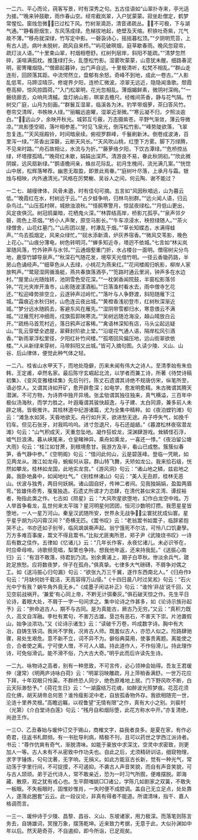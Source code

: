 <!-- { "loadSidebar": true } -->
一二六、平心而论，莼客写景，时有深秀之句。五古佳语如“山翠扑寺来，亭光适为接。”“晚来钟鼓歇，雨作春山空。经帘截岚翠，入户犹蒙蒙。寂坐赴僧定，鹤梦常惺忪。窗烛忽微，已过松下风。竹树渐滴沥，清音递疏丛。不可极，下与湖气通。”“静看厨烟生，东风荡成绿。危梯拔地起，绝壁及天缩。积铁吐奇紫，兀气故不薄。”“移舟就深绿，竹写定中影。一磬袅诗心，摇摇暮松顶。”“夕阴明荒苔，上有古人迹。病叶未脱树，疏风自来栉。”“屿花破暝烟，庭草歇春雨。晚风忽窥帘，疏灯淡人语。”“十里束山翠，村烟相卷舒。红树列层岸，斜阳不能疏。”“清梦忽然碎，溪喧满孤枕。推篷绿打头，乱堕松竹影。湿雾吹蒙蒙，山意犹未醒。细路春泥明，密箐曙烟隐。”“僧廊起暮钟，出门声自远。十里极清听，松梵不相乱。”“群山走连衔，回顾落其距。中流愕然立，盘郁有余怒。奇峰不到地，成此一卷古。”“人影乱低苇，马蹄涩晴莎。修堤界夕阳，连桥汇微波。凉翠无远近，隐隐闻渔歌。颓霞卷高柳，惊风掠圆荷。”“入门松翠明，花光忽相乱。薄烟媚鲜素，微阴衬深绚。”“一磐绕廊去，众响共清槭。龛灯纳山影，暝翠去檐尺。经帷间茶香，静与花气隔。竹树交广庭，山月为刻画。”“群鬟互湿翠，临溪各为沐。钓竿带烟萝，茶臼答风竹。卷帘交清晖，书帙映人绿。”“丽瞩远逾曜，湿翠近渐微。”“寒云凝不归，夕照淡逾白。”“远山夕，余映开秋光。城郭互亏蔽，万态摄紫苍。平野气渐敛，薄云导微凉。”“岚影堕空砌，落叶相参差。”“时见飞泉光，倒泻松竹影。”“峰势陡欲落，飞翠忽复连。”“天风摇殿铃，时间暗泉续。俯视罗群峰，千鬟刷新沐。倒卷成波涛，百里泻一绿。”“茶香出深磬，云断天风长。”“天风吹山桃，红堕下方雾。脚下万绿腾，不见来时路。”“舟石故相让，水流与为折。”“藤萝络夕阳，下饮古潭绿。”“危桥控丛绿，坏塔撑孤晴。”“晚荷红未歇，娟娟出深芦。清游良不易，眷此秋阴初。”“欣此微阴娱，远风扇新绿。”“鹊语檐间亲，蛛丝花际乱。初月生槐间，流光满几案。”“恍惚山中居，松辉落琴荐。幽思无取盈，即景此焉眷。”“庭树叶尽落，上承月与霜。银烛与相映，内外通清光。”风格在厉樊榭、吴谷人之间，何云陶、谢不能过？

一二七、越缦律体，风骨未遒，时有佳句可摘。五言如“风因秋唱远，山为暮云低。”“晚霞红在水，村树远于云。”“占夕蛙争响，归林鸟别群。”“远火闻人语，归云杂鸟过。”“山压孤村暝，城掀浊浪秋。”“怪鹃寒警月，惊鼠夜绿松。”“月低山更出，风定夜俱沉。树冠鸱巢暗，花栖鬼火深。”“林霏结高岸，桥影兀孤亭。”“泉声邻夕磬，雨色上茶烟。”“桥小人声聚，原空马影长。”“牛车凉浸水，秧担绿随人。”“茶火绿僧舍，山花红墓门。”“山形团以屋，村瀑乱于烟。”“草长知蝶态，水满得蛙声。”“鸟去孤烟定，风来众绿忙。”“砚水添新滴，炉灰养宿香。”“微风交苇影，晚色上花心。”“山痕分薄电，树色转明河。”“蝉多知近寺，塔迥不依城。”七言如“林尖岚翠随风落，竹外钟声与水邻。”“云通烟壑重门折，水占楼台一面明。僧宿树尖分鸟地，鹿穿竹罅导泉声。”“秋深石气随花发，境窄天光借竹明。一径云香锄药路，半房山色诵经声。”“细草色从人去绿，小桃花为燕来红。”“花间楼阁归帆影，柳岸人家放鸭声。”“鹭窥湿网循渔艇，燕共春旗落酒亭，”“笕路时通云里涧，钟声多在水边村。”“屋里山光随烛转，池阴雪色受花深。”“一枕粥香闻院鼓，半窗松影落邻钟。”“花光夹岸开渔市，山影随波漾酒船。”“日落渔村看水去，雨中僧寺乞花还。”“松迎峰势排空立，云逐钟声过岭忙。”“落叶与人争野渡，斜阳随雁下江城。”“霜痕近水秋归树，山色连云夜出城。”“黄橙香浅初登市，红树秋深渐近城。”“梦分远水随鸥去，客避东风在雁先。”“湿阴带雪都归水，寒意偎云不满城。”“过雁荒村冲细雨，戍旗孤郭映寒流。”“吴树远随沧海没，越山晴放白云开。”“疏杨马首荒村近，落日鸦声过客稀。”“禽语林深知有店，马头尘起远疑山。”“乱云穿壁全遮屋，翠藓封阶欲上堂。”“沿堤花气通人语，隔岸松风引酒香。”“新雨翠浮松里径，夕阳红补竹间楼。”“孤塔回风偏压地，远山街翠欲依楼。”“人从新绿来穿树，马带斜阳又出城。”皆可入摘句图。久读少陵、义山、山谷、后山律体，便觉此种气体之轻。

一二八、桂省山水甲天下，而地处隐僻，历来未闻有伟大之诗人。至清季始有朱伯韩，王定甫，卓然名家。最后陈守玄崛起北流，以学者而兼工诗，所著《待焚诗稿初集》、《变风变雅楼续集》先后刊行。陈丈石遗谓其诗绝不规唐仿宋，纵笔所至，语必惊人。又谓其诗如开矿，愈开辟愈深；如电学，愈发明愈精。朱古微谓其腾天潜渊，不可方物，为诗界中独开异境。张孟劬谓其独往独来，真气横溢，三百年中极似汤海秋，而学力胜之。叶遐庵谓其骏快超逸，与子建、太白同源，兼多前人未辟之境。皆极推许。其桂林道中纪游诸篇，尤为全集中精粹。如《夜泊螳钓滩》句云：“滩急水如哭，天昏地欲无。舟行如升天，欲进愁无途。舟子呼失气，如挽千钧车。但见石张牙，对我鸣呜呜。进寸忽退尺，与石还龃龉。”《暮渡松林夜宿潜龙滩》句云：“山气积成天，天重忽坠地。凝作狂蛟龙，深渊肆游戏。耸鳞怪石浮，嘘气巨浪沸。暮从峡尾来，仓皇睹神异。乘舟如乘龙，一喜还一悸。”《夜泊留公塘大雨》句云：“桂江如甘蔗，到根境愈甘。我游方及半，看山已成憨。簇簇似春笋，香气静中参。”《空明阁》句云：“借问此何山，云是碧莲峰。登临一凭眺，如见两龙从。潍江如龙母，蜿蜒何从容。群山特飞舞，夭矫如龙公。我来拾石级，恍然如攀龙。桂林如龙国，此地实龙宫。”《游风洞》句云：“诸山地之鳞，兹岩地之鼻。我卧地鼻中，如闻地吐气。”《别桂林诸山》句云：“美人无丑颜，桂林无恶山。伏波与独秀，两目何妖娴。诸山固自好，传神二者间。见我独娟娟，盈盈两眉弯。”皆雄伟奇秀，戛戛独造。石遗丈所谓才力恣肆，在清代甚似宋芷湾、谭叔裕者，殆指此类之作。七古如《陨星》云：“大风吹星欲堕地，幻作白龙空中戏。万人举首争看龙，乱世何来太平瑞？星河明星何团团，恒河沙数明灯攒。我愿星星皆堕地，一人一星万河山。秦皇汉武随所安，世界永无战争，尘寰扰扰成仙寰。星乎星乎胡为闪闪霄汉间？”奇横无匹。《鬻书叹》云：“老翁鬻书如鬻子，临辞紧抱哭不止。书亦还如子别爷，临风飒飒嘶声起。翁宁饿死不尔沽，可怜八口饥妻孥。万方多难百事废，鬻文不得且鬻书。”比拟尤匪夷所思，郑子尹《武陵烧书叹》一诗后有数之佳作。五律如《忆诸儿》云：“几年长作客，永夜忆诸儿。未必识爷在，时应牵母啼。诗歌频竞唱，梨栗也争持。想我他年返，还来持我髭。”《送振心南归》云：“有泪不敢落，待君到乃流。别余黄浦上，期子白苹秋。惨淡余兵气，蹉跎足旅愁。应将数夜梦，伴子在孤舟。”俱真挚。七律多大气磅礴，不屑争对偶之工。如《送冯振心归句漏》句云：“欲张九万三千翼，遂作东西南北人。”《归舟作》句云：“月缺何妨千载洁，天高容得万山侵。”《十四日晨八时过吴淞》句云：“石火光中宁有我？蜗牛角外竟无乡。”《成墨子闲诂补正》句云：“谁怜‘非战’说千回，又见空前战祸开。‘兼爱’有心同上帝，不黔无计弭秦灰。”俱石破天惊之作。先生平日论诗，着眼大处，不屑于一字一句间求之。集中论诗之作甚多，如《论诗示族孙起予》云：“拚命追古人，期不与古同。是为真能古，厥古乃无穷。”又云：“真积力既久，高文自浑融。李杜有累句，不害万古雄。垦岂有恶石，不害天下崇。片池置假山，始争淡浓功。”又《论诗示诸生》云：“读破千万卷，吟成数字诗。胸中有大冶，自铸生铁词。我尚不学我，况肯古人师。既羞似古人，亦恐人似之。险路肆驰骤，易处生艰危。意不新不立，词不异不为。僻俗典莫用，使事贵离题。离能使之合，合者使之离。宁可使人憎，不可人人嬉。持此道作人，不作俗滑儿。持此理作诗，可免俗滑讥。能不滑不俗，乃大古大奇。”明乎此而后许读先生诗。

一二九、咏物诗之高者，别有一种思致，不可言传，必心领神会始得。吾友王君瑗仲（蘧常）《明两庐诗咏白荷》云：“明翠羽映雕疏，月上萍梢香满舒。一世万花应下拜，十年双眼只怜渠。不群终恐人同少，绝色原难地上居。门下野风吹不断，白云天际渺愁予。”《荷花生日》云：“一湖露结万花魂，如醉波光照梦痕。花蕊花须应化佛，胡天胡帝总何恩？谁怜瘦影泥中老，自放孤香物外存。我欲相随完一世，沦涟十里养灵根。”高瞻远瞩，以视鲁望“无情有限”之作，真有大小之别。刘裴村（光第）《介白堂诗白莲》句云：“残月自和烟际堕，此花方称水中开。”亦复清绝，尚逊王作。

一三○、乙丑春始与瑗仲订交于锡山，商榷文字，益我者良多。是夏在家，有作必奇君，往返书札颇频。有一书批导利病，精极不刊，且可以药世之学西江派诗者。书云：“尊作伉爽有奇气，渐脱清味。如能于豪放中求深沈，空灵中求密致，则更加人一等。古人未有不从密致中作功夫也。自此之后，尤须精研训诂，细窥物理，求字字锤炼，句句沈著，无字响，无捐义。如此方能亘古长新，觉有一种光气，常动荡于字里行间，不可捉摸，不可遏抑。不袭古人声音笑貌，而自有声音笑貌，可与古人颉顽。弟于近代诗人，常不敢亲近，恐为一时习气所囿，便难摆脱。即海藏、散原，观之犹有戒心也。生平颇嗤姚□□诸公，学陈几如剧家之双簧，不敢失一板眼。不失板眼时，固惟妙惟肖，一失时便不成腔调。盖自己无立足点，处处靠人，遂落此圈套”云云。此一段议论，非真有得者不能道。所谓清味，指干、嘉人格调而言。

一三一、瑗仲诗于少陵、昌黎、昌谷、义山、东坡诸家，用力极深。而落笔则陈言务去，自铸雄词，冥搜万象，摆荡乾坤。近来致力考据，无意于此，大似孙渊如中年以后。然天葩奇芬，不自遏抑，即今所诣，已足观矣。

